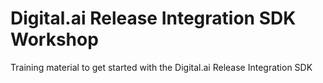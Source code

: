 # Digital.ai Release Integration SDK Workshop

Training material to get started with the Digital.ai Release Integration SDK
